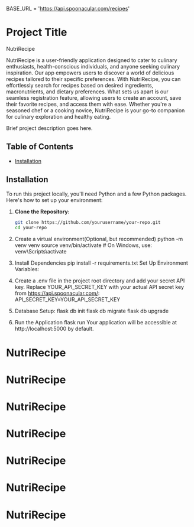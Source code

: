 BASE_URL = 'https://api.spoonacular.com/recipes'
# Project Title 

NutriRecipe 

NutriRecipe is a user-friendly application designed to cater to culinary enthusiasts, health-conscious individuals, and anyone seeking culinary inspiration. Our app empowers users to discover a world of delicious recipes tailored to their specific preferences. With NutriRecipe, you can effortlessly search for recipes based on desired ingredients, macronutrients, and dietary preferences. What sets us apart is our seamless registration feature, allowing users to create an account, save their favorite recipes, and access them with ease. Whether you're a seasoned chef or a cooking novice, NutriRecipe is your go-to companion for culinary exploration and healthy eating.




Brief project description goes here.

## Table of Contents

- [Installation](#installation)

## Installation

To run this project locally, you'll need Python and a few Python packages. Here's how to set up your environment:

1. **Clone the Repository:**

   ```bash
   git clone https://github.com/yourusername/your-repo.git
   cd your-repo

2. Create a virtual environment(Optional, but recommended)
python -m venv venv
source venv/bin/activate  # On Windows, use: venv\Scripts\activate

3. Install Dependencies
pip install -r requirements.txt
Set Up Environment Variables:

4. Create a .env file in the project root directory and add your secret API key. Replace YOUR_API_SECRET_KEY with your actual API secret key from https://api.spoonacular.com/:
API_SECRET_KEY=YOUR_API_SECRET_KEY

5. Database Setup: 
flask db init
flask db migrate
flask db upgrade

6. Run the Application
flask run
Your application will be accessible at http://localhost:5000 by default.



# NutriRecipe
# NutriRecipe
# NutriRecipe
# NutriRecipe
# NutriRecipe
# NutriRecipe
# NutriRecipe
